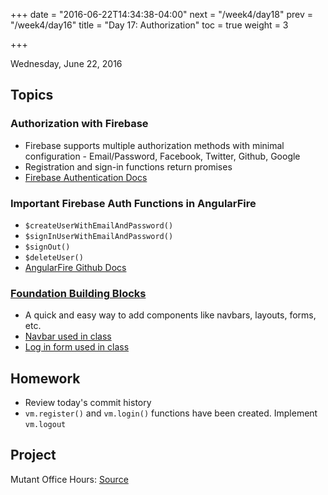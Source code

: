 +++
date = "2016-06-22T14:34:38-04:00"
next = "/week4/day18"
prev = "/week4/day16"
title = "Day 17: Authorization"
toc = true
weight = 3

+++

<date>Wednesday, June 22, 2016</date>

## Topics

### Authorization with Firebase
  * Firebase supports multiple authorization methods with minimal configuration - Email/Password, Facebook, Twitter, Github, Google
  * Registration and sign-in functions return promises
  * [Firebase Authentication Docs](https://firebase.google.com/docs/auth/)

### Important Firebase Auth Functions in AngularFire
  * `$createUserWithEmailAndPassword()`
  * `$signInUserWithEmailAndPassword()`
  * `$signOut()`
  * `$deleteUser()`
  * [AngularFire Github Docs](https://github.com/firebase/angularfire#documentation)

### [Foundation Building Blocks](http://zurb.com/building-blocks)
  * A quick and easy way to add components like navbars, layouts, forms, etc.
  * [Navbar used in class](http://zurb.com/building-blocks/f6-top-bar)
  * [Log in form used in class](http://zurb.com/building-blocks/log-in-form)

## Homework
  * Review today's commit history
  * `vm.register()` and `vm.login()` functions have been created.  Implement `vm.logout`

## Project
Mutant Office Hours: [Source](https://github.com/xternbootcamp16/mutant-office-hours/tree/ff6a0c0ae9662ed1aa48cc99b1bb8da6bcd0cd33)
